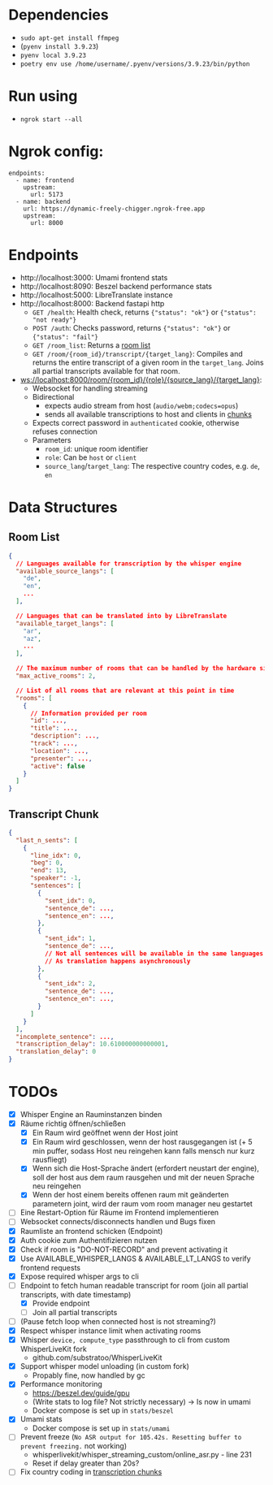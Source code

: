 # Dependencies
- `sudo apt-get install ffmpeg`
- (`pyenv install 3.9.23`)
- `pyenv local 3.9.23`
- `poetry env use /home/username/.pyenv/versions/3.9.23/bin/python`

# Run using
- `ngrok start --all`

# Ngrok config:
```
endpoints:
  - name: frontend
    upstream:
      url: 5173
  - name: backend
    url: https://dynamic-freely-chigger.ngrok-free.app
    upstream:
      url: 8000
```

# Endpoints
- http://localhost:3000: Umami frontend stats
- http://localhost:8090: Beszel backend performance stats
- http://localhost:5000: LibreTranslate instance
- http://localhost:8000: Backend fastapi http
  - `GET /health`: Health check, returns `{"status": "ok"}` or `{"status": "not ready"}`
  - `POST /auth`: Checks password, returns `{"status": "ok"}` or `{"status": "fail"}`
  - `GET /room_list`: Returns a [room list](#room-list)
  - `GET /room/{room_id}/transcript/{target_lang}`: Compiles and returns the entire transcript of a given room in the `target_lang`. Joins all partial transcripts available for that room.
- [ws://localhost:8000/room/{room_id}/{role}/{source_lang}/{target_lang}](localhost:8000):
  - Websocket for handling streaming
  - Bidirectional
    - expects audio stream from host (`audio/webm;codecs=opus`)
    - sends all available transcriptions to host and clients in [chunks](#transcript-chunk)
  - Expects correct password in `authenticated` cookie, otherwise refuses connection
  - Parameters
    - `room_id`: unique room identifier
    - `role`: Can be `host` or `client`
    - `source_lang`/`target_lang`: The respective country codes, e.g. `de`, `en`

# Data Structures
## Room List
```json
{
  // Languages available for transcription by the whisper engine
  "available_source_langs": [
    "de",
    "en",
    ...
  ],

  // Languages that can be translated into by LibreTranslate
  "available_target_langs": [
    "ar",
    "az",
    ...
  ],

  // The maximum number of rooms that can be handled by the hardware simultaniously
  "max_active_rooms": 2,

  // List of all rooms that are relevant at this point in time
  "rooms": [
    {
      // Information provided per room
      "id": ...,
      "title": ...,
      "description": ...,
      "track": ...,
      "location": ...,
      "presenter": ...,
      "active": false
    }
  ]
}
```

## Transcript Chunk
```json
{
  "last_n_sents": [
    {
      "line_idx": 0,
      "beg": 0,
      "end": 13,
      "speaker": -1,
      "sentences": [
        {
          "sent_idx": 0,
          "sentence_de": ...,
          "sentence_en": ...,
        },
        {
          "sent_idx": 1,
          "sentence_de": ...,
          // Not all sentences will be available in the same languages
          // As translation happens asynchronously
        },
        {
          "sent_idx": 2,
          "sentence_de": ...,
          "sentence_en": ...,
        }
      ]
    }
  ],
  "incomplete_sentence": ...,
  "transcription_delay": 10.610000000000001,
  "translation_delay": 0
}
```

# TODOs
- [x] Whisper Engine an Rauminstanzen binden
- [x] Räume richtig öffnen/schließen
    - [x] Ein Raum wird geöffnet wenn der Host joint
    - [x] Ein Raum wird geschlossen, wenn der host rausgegangen ist (+ 5 min puffer, sodass Host neu reingehen kann falls mensch nur kurz rausfliegt)
    - [x] Wenn sich die Host-Sprache ändert (erfordert neustart der engine), soll der host aus dem raum rausgehen und mit der neuen Sprache neu reingehen
    - [x] Wenn der host einem bereits offenen raum mit geänderten parametern joint, wird der raum vom room manager neu gestartet
- [ ] Eine Restart-Option für Räume im Frontend implementieren
- [ ] Websocket connects/disconnects handlen und Bugs fixen
- [x] Raumliste an frontend schicken (Endpoint)
- [x] Auth cookie zum Authentifizieren nutzen
- [x] Check if room is "DO-NOT-RECORD" and prevent activating it
- [x] Use AVAILABLE_WHISPER_LANGS & AVAILABLE_LT_LANGS to verify frontend requests
- [x] Expose required whisper args to cli
- [ ] Endpoint to fetch human readable transcript for room (join all partial transcripts, with date timestamp)
  - [x] Provide endpoint
  - [ ] Join all partial transcripts
- [ ] (Pause fetch loop when connected host is not streaming?)
- [x] Respect whisper instance limit when activating rooms
- [x] Whisper `device, compute_type` passthrough to cli from custom WhisperLiveKit fork
    - github.com/substratoo/WhisperLiveKit
- [x] Support whisper model unloading (in custom fork)
    - Propably fine, now handled by gc
- [x] Performance monitoring
    - https://beszel.dev/guide/gpu
    - (Write stats to log file? Not strictly necessary) -> Is now in umami
    - Docker compose is set up in `stats/beszel`
- [x] Umami stats
    - Docker compose is set up in `stats/umami`
- [ ] Prevent freeze (`No ASR output for 105.42s. Resetting buffer to prevent freezing.` not working)
    - whisperlivekit/whisper_streaming_custom/online_asr.py - line 231
    - Reset if delay greater than 20s?
- [ ] Fix country coding in [transcription chunks](#transcript-chunk)